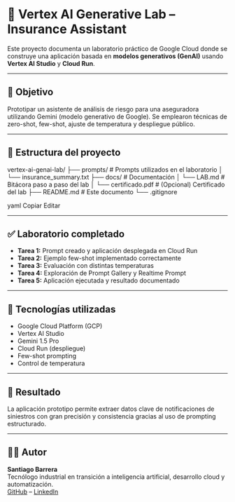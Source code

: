 # 🧠 Vertex AI Generative Lab – Insurance Assistant

Este proyecto documenta un laboratorio práctico de Google Cloud donde se construye una aplicación basada en **modelos generativos (GenAI)** usando **Vertex AI Studio** y **Cloud Run**.

---

## 🚀 Objetivo

Prototipar un asistente de análisis de riesgo para una aseguradora utilizando Gemini (modelo generativo de Google). Se emplearon técnicas de zero-shot, few-shot, ajuste de temperatura y despliegue público.

---

## 📂 Estructura del proyecto

vertex-ai-genai-lab/
├── prompts/ # Prompts utilizados en el laboratorio
│ └── insurance_summary.txt
├── docs/ # Documentación
│ └── LAB.md # Bitácora paso a paso del lab
│ └── certificado.pdf # (Opcional) Certificado del lab
├── README.md # Este documento
└── .gitignore

yaml
Copiar
Editar

---

## ✅ Laboratorio completado

- **Tarea 1:** Prompt creado y aplicación desplegada en Cloud Run
- **Tarea 2:** Ejemplo few-shot implementado correctamente
- **Tarea 3:** Evaluación con distintas temperaturas
- **Tarea 4:** Exploración de Prompt Gallery y Realtime Prompt
- **Tarea 5:** Aplicación ejecutada y resultado documentado

---

## 🧠 Tecnologías utilizadas

- Google Cloud Platform (GCP)
- Vertex AI Studio
- Gemini 1.5 Pro
- Cloud Run (despliegue)
- Few-shot prompting
- Control de temperatura

---

## 🏁 Resultado

La aplicación prototipo permite extraer datos clave de notificaciones de siniestros con gran precisión y consistencia gracias al uso de prompting estructurado.

---

## 👨‍💻 Autor

**Santiago Barrera**  
Tecnólogo industrial en transición a inteligencia artificial, desarrollo cloud y automatización.  
[GitHub](https://github.com/Santiagobc53) – [LinkedIn](https://linkedin.com/in/tuusuario)
